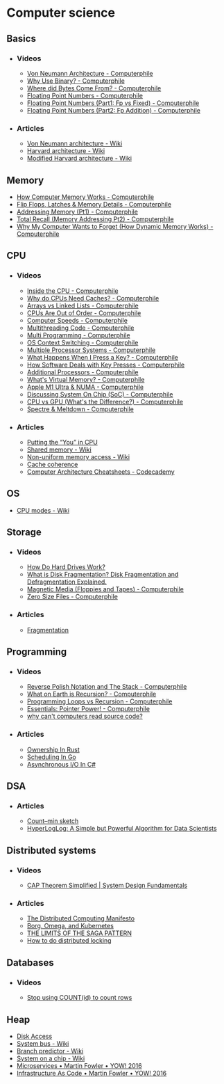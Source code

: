 # Computer science

## Basics
- ### Videos
    - [Von Neumann Architecture - Computerphile](https://www.youtube.com/watch?v=Ml3-kVYLNr8)
    - [Why Use Binary? - Computerphile](https://www.youtube.com/watch?v=thrx3SBEpL8)
    - [Where did Bytes Come From? - Computerphile](https://www.youtube.com/watch?v=ixJCo0cyAuA)
    - [Floating Point Numbers - Computerphile](https://www.youtube.com/watch?v=PZRI1IfStY0)
    - [Floating Point Numbers (Part1: Fp vs Fixed) - Computerphile](https://www.youtube.com/watch?v=f4ekifyijIg)
    - [Floating Point Numbers (Part2: Fp Addition) - Computerphile](https://www.youtube.com/watch?v=782QWNOD_Z0)
- ### Articles
    - [Von Neumann architecture - Wiki](https://en.wikipedia.org/wiki/Von_Neumann_architecture)
    - [Harvard architecture - Wiki](https://en.wikipedia.org/wiki/Harvard_architecture)
    - [Modified Harvard architecture - Wiki](https://en.wikipedia.org/wiki/Modified_Harvard_architecture)

## Memory
- [How Computer Memory Works - Computerphile](https://www.youtube.com/watch?v=XETZoRYdtkw)
- [Flip Flops, Latches & Memory Details - Computerphile](https://www.youtube.com/watch?v=-Ecf7lb4aZ0)
- [Addressing Memory (Pt1) - Computerphile](https://www.youtube.com/watch?v=-N5pDcfNzqo)
- [Total Recall (Memory Addressing Pt2) - Computerphile](https://www.youtube.com/watch?v=qI2K4VinkT8)
- [Why My Computer Wants to Forget (How Dynamic Memory Works) - Computerphile](https://www.youtube.com/watch?v=0A1e8eceIsY)

## CPU
- ### Videos
    - [Inside the CPU - Computerphile](https://www.youtube.com/watch?v=IAkj32VPcUE)
    - [Why do CPUs Need Caches? - Computerphile](https://www.youtube.com/watch?v=6JpLD3PUAZk)
    - [Arrays vs Linked Lists - Computerphile](https://www.youtube.com/watch?v=DyG9S9nAlUM)
    - [CPUs Are Out of Order - Computerphile](https://www.youtube.com/watch?v=_qvOlL8nhN4)
    - [Computer Speeds - Computerphile](https://www.youtube.com/watch?v=0UnFN7yyMaA)
    - [Multithreading Code - Computerphile](https://www.youtube.com/watch?v=7ENFeb-J75k)
    - [Multi Programming - Computerphile](https://www.youtube.com/watch?v=MB0yDMQj1lU)
    - [OS Context Switching - Computerphile](https://www.youtube.com/watch?v=DKmBRl8j3Ak)
    - [Multiple Processor Systems - Computerphile](https://www.youtube.com/watch?v=3RvkfuXUv1c)
    - [What Happens When I Press a Key? - Computerphile](https://www.youtube.com/watch?v=ewE8b7zzej0)
    - [How Software Deals with Key Presses - Computerphile](https://www.youtube.com/watch?v=AcZrSn48X4o)
    - [Additional Processors - Computerphile](https://www.youtube.com/watch?v=CDpL9wOQcus)
    - [What's Virtual Memory? - Computerphile](https://www.youtube.com/watch?v=5lFnKYCZT5o)
    - [Apple M1 Ultra & NUMA - Computerphile](https://www.youtube.com/watch?v=yG1m7oGZC48)
    - [Discussing System On Chip (SoC) - Computerphile](https://www.youtube.com/watch?v=0MLaYe3y0BU)
    - [CPU vs GPU (What's the Difference?) - Computerphile](https://www.youtube.com/watch?v=_cyVDoyI6NE)
    - [Spectre & Meltdown - Computerphile](https://www.youtube.com/watch?v=I5mRwzVvFGE)
- ### Articles
    - [Putting the “You” in CPU](https://cpu.land/)
    - [Shared memory - Wiki](https://en.wikipedia.org/wiki/Shared_memory)
    - [Non-uniform memory access - Wiki](https://en.wikipedia.org/wiki/Non-uniform_memory_access)
    - [Cache coherence](https://en.wikipedia.org/wiki/Cache_coherence)
    - [Computer Architecture Cheatsheets - Codecademy](https://www.codecademy.com/learn/computer-architecture/modules/intro-to-computer-architecture/cheatsheet)

## OS
- [CPU modes - Wiki](https://en.wikipedia.org/wiki/CPU_modes)

## Storage
- ### Videos
    - [How Do Hard Drives Work?](https://www.youtube.com/watch?v=wI0upu9eVcw)
    - [What is Disk Fragmentation? Disk Fragmentation and Defragmentation Explained.](https://www.youtube.com/watch?v=BKsVM89ZhRk)
    - [Magnetic Media (Floppies and Tapes) - Computerphile](https://www.youtube.com/watch?v=cWKo_dMUw7M)
    - [Zero Size Files - Computerphile](https://www.youtube.com/watch?v=kiTTAbeqQKY)
- ### Articles
    - [Fragmentation](https://en.wikipedia.org/wiki/Fragmentation_(computing))

## Programming
- ### Videos
    - [Reverse Polish Notation and The Stack - Computerphile](https://www.youtube.com/watch?v=7ha78yWRDlE)
    - [What on Earth is Recursion? - Computerphile](https://www.youtube.com/watch?v=Mv9NEXX1VHc)
    - [Programming Loops vs Recursion - Computerphile](https://www.youtube.com/watch?v=HXNhEYqFo0o)
    - [Essentials: Pointer Power! - Computerphile](https://www.youtube.com/watch?v=t5NszbIerYc)
    - [why can't computers read source code?](https://www.youtube.com/watch?v=2y1IgW2T8bo)
- ### Articles
    - [Ownership In Rust](https://doc.rust-lang.org/book/ch04-00-understanding-ownership.html)
    - [Scheduling In Go](https://www.ardanlabs.com/blog/2018/08/scheduling-in-go-part1.html)
    - [Asynchronous I/O In C#](https://blog.stephencleary.com/2013/11/there-is-no-thread.html)

## DSA
- ### Articles
    - [Count–min sketch](https://en.wikipedia.org/wiki/Count%E2%80%93min_sketch)
    - [HyperLogLog: A Simple but Powerful Algorithm for Data Scientists](https://chengweihu.com/hyperloglog/)

## Distributed systems
- ### Videos
    - [CAP Theorem Simplified | System Design Fundamentals](https://www.youtube.com/watch?v=BHqjEjzAicA)
- ### Articles
    - [The Distributed Computing Manifesto](https://www.allthingsdistributed.com/2022/11/amazon-1998-distributed-computing-manifesto.html)
    - [Borg, Omega, and Kubernetes](https://queue.acm.org/detail.cfm?id=2898444)
    - [THE LIMITS OF THE SAGA PATTERN](https://www.ufried.com/blog/limits_of_saga_pattern)
    - [How to do distributed locking](https://martin.kleppmann.com/2016/02/08/how-to-do-distributed-locking.html)

## Databases
- ### Videos
    - [Stop using COUNT(id) to count rows](https://www.youtube.com/watch?v=H6juZ8c_Nu8)

## Heap
- [Disk Access](https://www.geeksforgeeks.org/difference-between-seek-time-and-disk-access-time-in-disk-scheduling)
- [System bus - Wiki](https://en.wikipedia.org/wiki/System_bus)
- [Branch predictor - Wiki](https://en.wikipedia.org/wiki/Branch_predictor)
- [System on a chip - Wiki](https://en.wikipedia.org/wiki/System_on_a_chip)
- [Microservices • Martin Fowler • YOW! 2016](https://www.youtube.com/watch?v=z8qhToMtYRc)
- [Infrastructure As Code • Martin Fowler • YOW! 2016](https://www.youtube.com/watch?v=5AGEv0sAw6g)

